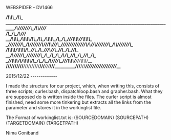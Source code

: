 WEBSPIDER - DV1466


_________________________________________________________________________________/\\\\\\\\\_______________/\\\\\_        
 _______________________________________________________________________________/\\\///////\\\_________/\\\\////__       
  ______________________________________________________________________________\/\\\_____\/\\\______/\\\///_______      
   __/\\\\\\\\\_____/\\\\\\\\\\____/\\\\\__/\\\\\____/\\\\\\\\\\\__/\\\____/\\\__\///\\\\\\\\\/_____/\\\\\\\\\\\____     
    _\////////\\\___\/\\\//////___/\\\///\\\\\///\\\_\///////////__\///\\\/\\\/____/\\\///////\\\___/\\\\///////\\\__    
     ___/\\\\\\\\\\__\/\\\\\\\\\\_\/\\\_\//\\\__\/\\\_________________\///\\\/_____/\\\______\//\\\_\/\\\______\//\\\_   
      __/\\\/////\\\__\////////\\\_\/\\\__\/\\\__\/\\\__________________/\\\/\\\___\//\\\______/\\\__\//\\\______/\\\__  
       _\//\\\\\\\\/\\__/\\\\\\\\\\_\/\\\__\/\\\__\/\\\________________/\\\/\///\\\__\///\\\\\\\\\/____\///\\\\\\\\\/___ 
        __\////////\//__\//////////__\///___\///___\///________________\///____\///_____\/////////________\/////////_____

2015/12/22 -------------

I made the structure for our project, which, when writing this, 
consists of three scripts; curler.bash, dispatchloop.bash and 
grapher.bash. What they are supposed do is written inside the 
files. The curler script is almost finished, need some more 
tinkering but extracts all the links from the parameter and 
stores it in the workinglist file. 

The Format of workinglist.txt is:
(SOURCEDOMAIN) (SOURCEPATH) (TARGETDOMAIN) (TARGETPATH)

Nima Goniband
